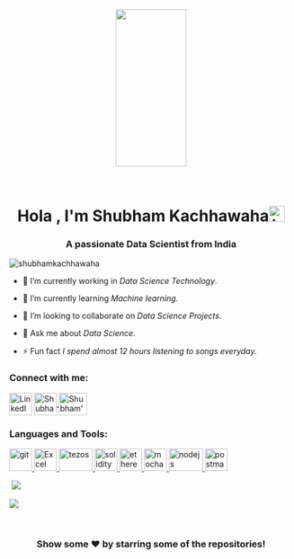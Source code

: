 <div align="center">

<img width="50%" height = "280px" src="https://github.com/arsentieva/arsentieva/raw/main/code.gif?raw=true"/>
</div>
<p>&nbsp;</p>
  
<h1 align="center">Hola , I'm Shubham Kachhawaha<a target="_blank" rel="noopener noreferrer" href="https://user-images.githubusercontent.com/1303154/88677602-1635ba80-d120-11ea-84d8-d263ba5fc3c0.gif"><img src="https://user-images.githubusercontent.com/1303154/88677602-1635ba80-d120-11ea-84d8-d263ba5fc3c0.gif" width="28px" alt="hi" style="max-width:100%;"></a></h1>
<h3 align="center">A passionate Data Scientist from India</h3>
<a>
<p align="left"> <img src="https://komarev.com/ghpvc/?username=shubhamkachhawaha99&label=Profile%20views&color=0e75b6&style=flat" alt="shubhamkachhawaha" /> </p>
</a>

- 🌱 I’m currently working in *Data Science Technology*.

- 🌱 I’m currently learning *Machine learning*.

- 👯 I’m looking to collaborate on *Data Science Projects*.

- 💬 Ask me about *Data Science*.

- ⚡ Fun fact *I spend almost 12 hours listening to songs everyday.*

<h3 align="left">Connect with me:</h3>
<p align="left">
<a href="https://linkedin.com/in/shubham-kachhawaha-0833b7a1" target="blank"><img align="center" src="https://cdn2.iconfinder.com/data/icons/aquaticus/60%20X%2060/linkedin.png" alt="LinkedIn- Shubham Kachhawaha" height="40" width="40" /></a>
  <a href="https://www.facebook.com/kachhawaha.shubham/" rel="nofollow">
  <img align="center" alt="Shubham's Facebook" src="https://www.vectorico.com/wp-content/uploads/2018/02/Facebook-Logo-300x300.png" height="40" width="40"/>
</a>
<a href="mailto:shubham.kachhawaha99@gmail.com">
 <img align="center" src="https://1000logos.net/wp-content/uploads/2021/05/Gmail-logo-500x281.png" alt="Shubham's mail" height="40" width="50" />
</a>  
</p>

<h3 align="left">Languages and Tools:</h3>
<p align="left" background-color=" white"> <a href="https://git-scm.com/" target="_blank"> <img src="https://www.vectorlogo.zone/logos/git-scm/git-scm-icon.svg" alt="git" width="40" height="40"/> </a> <a href="https://upload.wikimedia.org/wikipedia/commons/thumb/c/c3/Python-logo-notext.svg/2048px-Python-logo-notext.svg.png" target="_blank"> <img src="https://download.logo.wine/logo/Microsoft_Excel/Microsoft_Excel-Logo.wine.png" alt="Excel" width="40" height="40"/> </a> <a href="https://tezos.com/" target="_blank"> <img src="https://www.insightplatforms.com/wp-content/uploads/2020/02/Tableau-Logo-Square-Insight-Platforms.png" alt="tezos" width="60" height="40"/> </a><a href="https://soliditylang.org/" target="_blank"> <img src="https://ludu-assets.s3.amazonaws.com/lesson-icons/26/OS6xpcvmIL6y0G3ZQW99" alt="solidity" width="40" height="40"/> </a></a> <a href="https://ethereum.org/en/" target="_blank"> <img src="https://ethereum.org/static/a110735dade3f354a46fc2446cd52476/1d713/eth-home-icon.png" alt="ethereum" width="40" height="40"/> </a><a href="https://mochajs.org" target="_blank"> <img src="https://www.vectorlogo.zone/logos/mochajs/mochajs-icon.svg" alt="mocha" width="40" height="40"/> </a> <a href="https://nodejs.org" target="_blank"> <img src="https://nodejs.org/static/images/logo.svg" alt="nodejs" width="60" height="40"/> </a> <a href="https://postman.com" target="_blank"> <img src="https://www.vectorlogo.zone/logos/getpostman/getpostman-icon.svg" alt="postman" width="40" height="40"/> </a> </p>



<p>&nbsp;<img src= "https://github-readme-stats.vercel.app/api?username=shubhamkachhawaha99&show_icons=true&theme=chartreuse-dark&layout=compact" />

<img src = "https://github-readme-stats.vercel.app/api/top-langs/?username=shubhamkachhawaha99&show_icons=true&theme=chartreuse-dark&layout=compact" /></p>

<p>&nbsp;</p>
<div align="center">
<h3>Show some <g-emoji class="g-emoji" alias="heart" fallback-src="https://github.githubassets.com/images/icons/emoji/unicode/2764.png">❤️</g-emoji> by starring some of the repositories!</h3>
</div>
